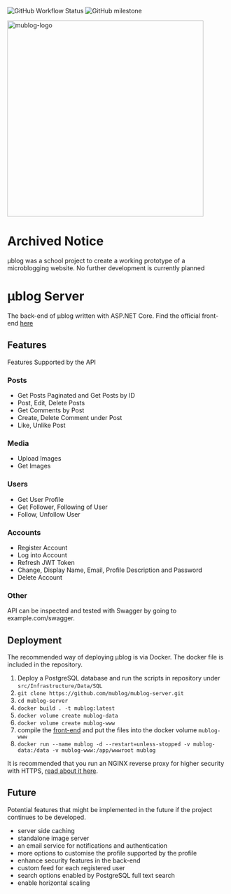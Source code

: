 ![GitHub Workflow Status](https://img.shields.io/github/workflow/status/mublog/mublog-server/.NET)
![GitHub milestone](https://img.shields.io/github/milestones/progress/mublog/mublog-server/1)

<img src="https://github.com/mublog/mublog-server/blob/master/docs/mu-logo.svg?raw=true" alt="mublog-logo" width="448" />

# Archived Notice
µblog was a school project to create a working prototype of a microblogging website.
No further development is currently planned
<br/>

# µblog Server

The back-end of µblog written with ASP.NET Core.
Find the official front-end [here](https://github.com/mublog/mublog-web)

## Features

Features Supported by the API

### Posts

+ Get Posts Paginated and Get Posts by ID
+ Post, Edit, Delete Posts
+ Get Comments by Post
+ Create, Delete Comment under Post 
+ Like, Unlike Post

### Media

+ Upload Images
+ Get Images

### Users

+ Get User Profile
+ Get Follower, Following of User
+ Follow, Unfollow User

### Accounts

+ Register Account
+ Log into Account
+ Refresh JWT Token
+ Change, Display Name, Email, Profile Description and Password
+ Delete Account

### Other 

API can be inspected and tested with Swagger by going to example.com/swagger.

## Deployment

The recommended way of deploying µblog is via Docker. The docker file is included in the repository.

1. Deploy a PostgreSQL database and run the scripts in repository under `src/Infrastructure/Data/SQL`
2. `git clone https://github.com/mublog/mublog-server.git`
3. `cd mublog-server`
4. `docker build . -t mublog:latest`
5. `docker volume create mublog-data`
6. `docker volume create mublog-www`
7. compile the [front-end](https://github.com/mublog/mublog-web) and put the files into the docker volume `mublog-www`
8. `docker run --name mublog -d --restart=unless-stopped -v mublog-data:/data -v mublog-www:/app/wwwroot mublog`

It is recommended that you run an NGINX reverse proxy for higher security with HTTPS, [read about it here](https://docs.microsoft.com/en-us/aspnet/core/host-and-deploy/linux-nginx).

## Future

Potential features that might be implemented in the future if the project continues to be developed.

+ server side caching
+ standalone image server
+ an email service for notifications and authentication
+ more options to customise the profile supported by the profile
+ enhance security features in the back-end
+ custom feed for each registered user
+ search options enabled by PostgreSQL full text search
+ enable horizontal scaling
